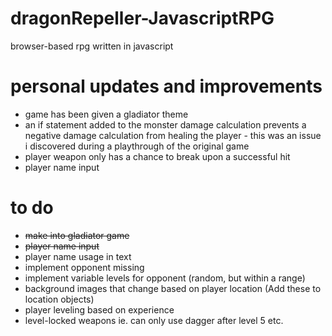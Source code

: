 # dragonRepeller-JavascriptRPG
 browser-based rpg written in javascript

# personal updates and improvements
- game has been given a gladiator theme
- an if statement added to the monster damage calculation prevents a negative damage calculation from healing the player - this was an issue i discovered during a playthrough of the original game
- player weapon only has a chance to break upon a successful hit
- player name input

# to do
- ~~make into gladiator game~~
- ~~player name input~~
- player name usage in text
- implement opponent missing
- implement variable levels for opponent (random, but within a range)
- background images that change based on player location (Add these to location objects)
- player leveling based on experience
- level-locked weapons ie. can only use dagger after level 5 etc.
